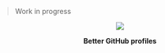 > Work in progress

<p align="center">
  <a href="https://github.com/AurelienLourot/ghuser.io">
    <img src="https://rawgit.com/AurelienLourot/ghuser.io/master/logo.png" />
  </a>
</p>
<p align="center">
  <b>Better GitHub profiles</b>
</p>

